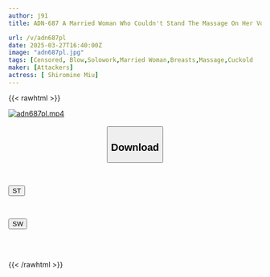 ```yaml
---
author: j91
title: ADN-687 A Married Woman Who Couldn't Stand The Massage On Her Voluptuous Lower Body That Her Husband Introduced Her To, And Ended Up Begging For Sex. Miu Shiramine

url: /v/adn687pl
date: 2025-03-27T16:40:00Z
image: "adn687pl.jpg"
tags: [Censored, Blow,Solowork,Married Woman,Breasts,Massage,Cuckold	]
maker: [Attackers]
actress: [ Shiromine Miu]
---
```



{{< rawhtml >}}

<div class="video" data-videoid="gjV0D073JWcqA8z">
    <a href="javascript:;">
        <img src="/v/adn687pl/adn687pl.jpg" width="WIDTH" height="HEIGHT" alt="adn687pl.mp4" loading="lazy">
    </a>
</div>

<script type="text/javascript" src="https://j91.asia/asset/on-demand-st.js"></script>

<br>
  <link rel="stylesheet" href="https://j91.asia/asset/bs5.css">
  
  <center>
  <button class="btn btn-primary" type="button" data-bs-toggle="collapse" data-bs-target=".multi-collapse" aria-expanded="false" aria-controls="multiCollapseExample1 multiCollapseExample2"><h2>Download</h2></button></center>
</p>
<div class="row">
  <div class="col">
    <div class="collapse multi-collapse" id="multiCollapseExample1">
      <div class="card card-body">
	      	      <br>
<div class="buttons">  
<p><a href="/v/adn687pl/st.html" target="_blank"><button class="btn-hover color-3"><i class="fa fa-download"></i> ST</button></a></p></div>
    </div>
  </div>
</div>
  <div class="col">
    <div class="collapse multi-collapse" id="multiCollapseExample2">
      <div class="card card-body">
	      <br>
<div class="buttons">
<p><a href="/v/adn687pl/sw.html" target="_blank"><button class="btn-hover color-2"><i class="fa fa-download"></i> SW</button></a></p></div>
<br><br>
      </div>
    </div>
  </div>
</div>

{{< /rawhtml >}}